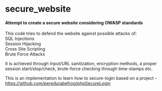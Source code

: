 secure_website
==============

<h4>Attempt to create a secure website considering OWASP standards</h4>

This code tries to defend the website against possible attacks of:<br/>
    SQL Injections<br/>
    Session Hijacking<br/>
    Cross Site Scripting<br/>
    Brute Force Attacks<br/>

It is achieved through Input/URL sanitization, encryption methods, a proper session start/stop/check, brute-force checking through time-stamps etc.

This is an implementation to learn how to secure-login based on a project -
https://github.com/peredurabefrog/phpSecureLogin
